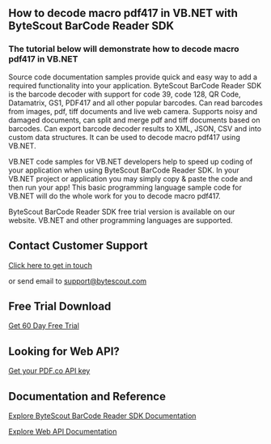 ## How to decode macro pdf417 in VB.NET with ByteScout BarCode Reader SDK

### The tutorial below will demonstrate how to decode macro pdf417 in VB.NET

Source code documentation samples provide quick and easy way to add a required functionality into your application. ByteScout BarCode Reader SDK is the barcode decoder with support for code 39, code 128, QR Code, Datamatrix, GS1, PDF417 and all other popular barcodes. Can read barcodes from images, pdf, tiff documents and live web camera. Supports noisy and damaged documents, can split and merge pdf and tiff documents based on barcodes. Can export barcode decoder results to XML, JSON, CSV and into custom data structures. It can be used to decode macro pdf417 using VB.NET.

VB.NET code samples for VB.NET developers help to speed up coding of your application when using ByteScout BarCode Reader SDK. In your VB.NET project or application you may simply copy & paste the code and then run your app! This basic programming language sample code for VB.NET will do the whole work for you to decode macro pdf417.

ByteScout BarCode Reader SDK free trial version is available on our website. VB.NET and other programming languages are supported.

## Contact Customer Support

[Click here to get in touch](https://bytescout.zendesk.com/hc/en-us/requests/new?subject=ByteScout%20BarCode%20Reader%20SDK%20Question)

or send email to [support@bytescout.com](mailto:support@bytescout.com?subject=ByteScout%20BarCode%20Reader%20SDK%20Question) 

## Free Trial Download

[Get 60 Day Free Trial](https://bytescout.com/download/web-installer?utm_source=github-readme)

## Looking for Web API? 

[Get your PDF.co API key](https://pdf.co/documentation/api?utm_source=github-readme)

## Documentation and Reference

[Explore ByteScout BarCode Reader SDK Documentation](https://bytescout.com/documentation/index.html?utm_source=github-readme)

[Explore Web API Documentation](https://pdf.co/documentation/api?utm_source=github-readme)